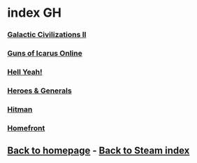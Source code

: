 # index GH

### [Galactic Civilizations II](https://store.steampowered.com/app/202200/Galactic_Civilizations_II_Ultimate_Edition/)    
### [Guns of Icarus Online](https://store.steampowered.com/app/209080/Guns_of_Icarus_Online/)     
### [Hell Yeah!](https://store.steampowered.com/app/205230/Hell_Yeah_Wrath_of_the_Dead_Rabbit/)    
### [Heroes & Generals](https://store.steampowered.com/app/227940/Heroes__Generals/)     
### [Hitman](https://store.steampowered.com/app/236870/HITMAN/)     
### [Homefront](https://store.steampowered.com/app/55100/Homefront/)        

## [Back to homepage](/)  -  [Back to Steam index](/Steam/indexSteam.html)

